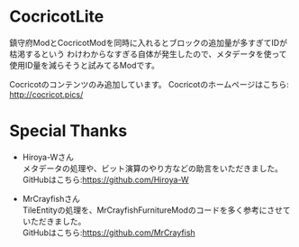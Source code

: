 # CocricotLite

鎮守府ModとCocricotModを同時に入れるとブロックの追加量が多すぎてIDが枯渇するという
わけわからなすぎる自体が発生したので、メタデータを使って使用ID量を減らそうと試みてるModです。

Cocricotのコンテンツのみ追加しています。 Cocricotのホームページはこちら: http://cocricot.pics/

# Special Thanks

- Hiroya-Wさん<br>
  メタデータの処理や、ビット演算のやり方などの助言をいただきました。<br>
  GitHubはこちら:https://github.com/Hiroya-W


- MrCrayfishさん<br>
  TileEntityの処理を、MrCrayfishFurnitureModのコードを多く参考にさせていただきました。<br>
  GitHubはこちら:https://github.com/MrCrayfish
